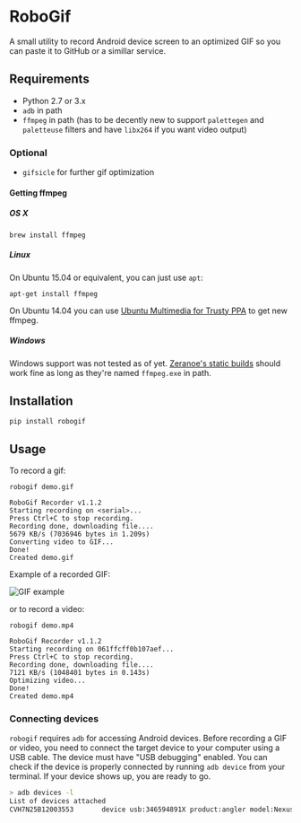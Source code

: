 # RoboGif

A small utility to record Android device screen to an optimized GIF so you can paste it to GitHub or a simillar service.

## Requirements

* Python 2.7 or 3.x
* `adb` in path
* `ffmpeg` in path (has to be decently new to support `palettegen` and `paletteuse` filters and have `libx264` if you want video output)

### Optional

* `gifsicle` for further gif optimization

#### Getting ffmpeg

##### OS X

```
brew install ffmpeg
```

##### Linux

On Ubuntu 15.04 or equivalent, you can just use `apt`:

```
apt-get install ffmpeg
```

On Ubuntu 14.04 you can use [Ubuntu Multimedia for Trusty PPA](https://launchpad.net/~mc3man/+archive/ubuntu/trusty-media) to get new ffmpeg.
 
##### Windows
 
Windows support was not tested as of yet. [Zeranoe's static builds](http://ffmpeg.zeranoe.com/builds/) should work fine as long as they're named `ffmpeg.exe` in path. 


## Installation

```
pip install robogif
```

## Usage

To record a gif:

```
robogif demo.gif

RoboGif Recorder v1.1.2
Starting recording on <serial>...
Press Ctrl+C to stop recording.
Recording done, downloading file....
5679 KB/s (7036946 bytes in 1.209s)
Converting video to GIF...
Done!
Created demo.gif
```

Example of a recorded GIF:

![GIF example](https://izacus.github.io/RoboGif/images/demo.gif)

or to record a video:

```
robogif demo.mp4

RoboGif Recorder v1.1.2
Starting recording on 061ffcff0b107aef...
Press Ctrl+C to stop recording.
Recording done, downloading file....
7121 KB/s (1048401 bytes in 0.143s)
Optimizing video...
Done!
Created demo.mp4
```

### Connecting devices

`robogif` requires `adb` for accessing Android devices. Before recording a GIF or video, you need to connect the target device to your computer using a USB cable. The device must have "USB debugging" enabled. You can check if the device is properly connected by running `adb device` from your terminal. If your device shows up, you are ready to go.

```bash 
> adb devices -l
List of devices attached
CVH7N25B12003553       device usb:346594891X product:angler model:Nexus_6P device:angler
```
